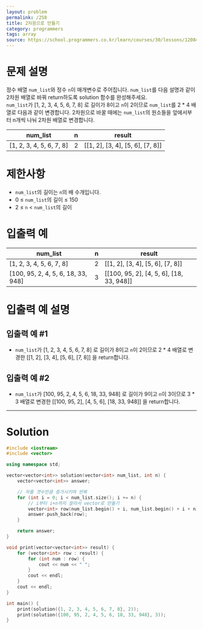 ```yaml
---
layout: problem
permalink: /258
title: 2차원으로 만들기
category: programmers
tags: array
source: https://school.programmers.co.kr/learn/courses/30/lessons/120842
---
```


# 문제 설명

정수 배열 `num_list`와 정수 `n`이 매개변수로 주어집니다. `num_list`를 다음 설명과 같이 2차원 배열로 바꿔 return하도록 solution 함수를 완성해주세요.  
`num_list`가 [1, 2, 3, 4, 5, 6, 7, 8] 로 길이가 8이고 `n`이 2이므로 `num_list`를 2 * 4 배열로 다음과 같이 변경합니다. 2차원으로 바꿀 때에는 `num_list`의 원소들을 앞에서부터 n개씩 나눠 2차원 배열로 변경합니다.

| num_list | n | result |
| --- | --- | --- |
| [1, 2, 3, 4, 5, 6, 7, 8] | 2 | [[1, 2], [3, 4], [5, 6], [7, 8]] |

# 제한사항

- `num_list`의 길이는 `n`의 배 수개입니다.
- 0 ≤ `num_list`의 길이 ≤ 150
- 2 ≤ `n` < `num_list`의 길이

# 입출력 예

| num_list | n | result |
| --- | --- | --- |
| [1, 2, 3, 4, 5, 6, 7, 8] | 2 | [[1, 2], [3, 4], [5, 6], [7, 8]] |
| [100, 95, 2, 4, 5, 6, 18, 33, 948] | 3 | [[100, 95, 2], [4, 5, 6], [18, 33, 948]] |

# 입출력 예 설명

## 입출력 예 #1

- `num_list`가 [1, 2, 3, 4, 5, 6, 7, 8] 로 길이가 8이고 `n`이 2이므로 2 * 4 배열로 변경한 [[1, 2], [3, 4], [5, 6], [7, 8]] 을 return합니다.

## 입출력 예 #2

- `num_list`가 [100, 95, 2, 4, 5, 6, 18, 33, 948] 로 길이가 9이고 `n`이 3이므로 3 * 3 배열로 변경한 [[100, 95, 2], [4, 5, 6], [18, 33, 948]] 을 return합니다.

---

# Solution

```cpp
#include <iostream>
#include <vector>

using namespace std;

vector<vector<int>> solution(vector<int> num_list, int n) {
    vector<vector<int>> answer;

    // 자를 갯수만큼 증가시키며 반복
    for (int i = 0; i < num_list.size(); i += n) {
        // i부터 i+n까지 잘라서 vector로 만들기
        vector<int> row(num_list.begin() + i, num_list.begin() + i + n);
        answer.push_back(row);
    }

    return answer;
}

void print(vector<vector<int>> result) {
    for (vector<int> row : result) {
        for (int num : row) {
            cout << num << " ";
        }
        cout << endl;
    }
    cout << endl;
}

int main() {
    print(solution({1, 2, 3, 4, 5, 6, 7, 8}, 2));
    print(solution({100, 95, 2, 4, 5, 6, 18, 33, 948}, 3));
}
```